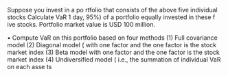 Suppose you invest in a po rtfolio that consists of the above five individual stocks Calculate
VaR 1 day, 95%) of a portfolio equally invested in these f ive stocks. Portfolio market value
is USD 100 million.

• Compute VaR on this portfolio based on four methods
(1) Full covariance model
(2) Diagonal model ( with one factor and the one factor is the stock market index
(3) Beta model with one factor and the one factor is the stock market index
(4) Undiversified model ( i.e., the summation of individual VaR on each asse ts
